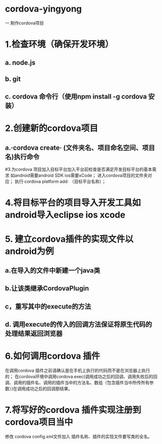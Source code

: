 # cordova-yingyong
一.制作cordova项目
# 1.检查环境（确保开发环境）
## a. node.js
## b. git
## c. cordova 命令行（使用npm install -g cordova 安装）
# 2.创建新的cordova项目
## a.·cordova create· (文件夹名、项目命名空间、项目名)执行命令
#3.为cordova 项目加入目标平台加入平台前检查是否满足开发目标平台的基本需求
  如android需要android SDK  ios需要xCode；
  进入cordova项目的文件夹对应；
  执行·cordova platform add· （目标平台名称）；
# 4.将目标平台的项目导入开发工具如android导入eclipse ios xcode
# 5. 建立cordova插件的实现文件以android为例
## a.在导入的文件中新建一个java类
## b.让该类继承CordovaPlugin
## c，重写其中的execute的方法
## d. 调用execute的传入的回调方法保证将原生代码的处理结果返回浏览器
# 6.如何调用cordova 插件
   在调用cordova 插件之前请确认是在手机上执行的代码而不是在浏览器上执行的；
   在cordova环境中调用cordova.exec(调用成功之后的回调、调用失败后的回调、调用的插件名、调用的插件当中的方法名、数组（包含插件当中所传所有参数）)在调用成功之后的回调那结果。
# 7.将写好的cordova 插件实现注册到cordova项目当中
  修改 cordova config.xml文件加入 插件名称、插件的实现文件要写类的全名。


